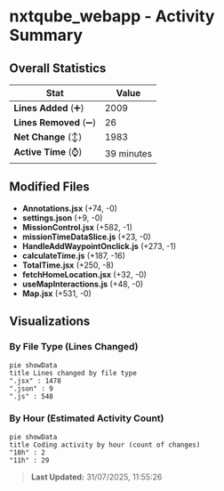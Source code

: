 # nxtqube_webapp - Activity Summary 

## Overall Statistics

| Stat                   | Value                                                             |
| ---------------------- | ----------------------------------------------------------------- |
| **Lines Added** (➕)   | 2009                                          |
| **Lines Removed** (➖) | 26                                        |
| **Net Change** (↕)    | 1983                |
| **Active Time** (⌚)   | 39 minutes |


## Modified Files
- **Annotations.jsx** (+74, -0)
- **settings.json** (+9, -0)
- **MissionControl.jsx** (+582, -1)
- **missionTimeDataSlice.js** (+23, -0)
- **HandleAddWaypointOnclick.js** (+273, -1)
- **calculateTime.js** (+187, -16)
- **TotalTime.jsx** (+250, -8)
- **fetchHomeLocation.jsx** (+32, -0)
- **useMapInteractions.js** (+48, -0)
- **Map.jsx** (+531, -0)

## Visualizations

### By File Type (Lines Changed)

```mermaid
pie showData
title Lines changed by file type
".jsx" : 1478
".json" : 9
".js" : 548
```

### By Hour (Estimated Activity Count)

```mermaid
pie showData
title Coding activity by hour (count of changes)
"10h" : 2
"11h" : 29
```


> **Last Updated:** 31/07/2025, 11:55:26